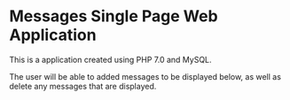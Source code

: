 Messages Single Page Web Application
===========

This is a application created using PHP 7.0 and MySQL.

The user will be able to added messages to be displayed below, as well as delete any messages that are displayed.
